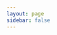 ```yaml
---
layout: page
sidebar: false 
---
```


<div 
        class="calendly-inline-widget" 
        data-url="https://calendly.com/thomasrob-in/quick-connect?hide_gdpr_banner=1&background_color=1e1e20&primary_color=10b981&text_color=ffffff" 
        style="min-width:90vw;height:90vh;"
    >
</div>


<script setup>
import { useScriptTag } from '@vueuse/core'
useScriptTag('https://assets.calendly.com/assets/external/widget.js')
</script>